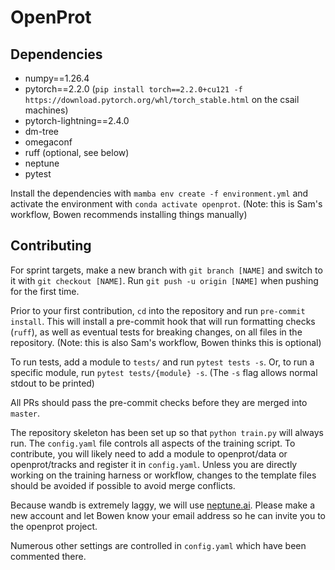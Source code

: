 # OpenProt

## Dependencies
* numpy==1.26.4
* pytorch==2.2.0 (`pip install torch==2.2.0+cu121 -f https://download.pytorch.org/whl/torch_stable.html` on the csail machines)
* pytorch-lightning==2.4.0
* dm-tree
* omegaconf
* ruff (optional, see below)
* neptune
* pytest

Install the dependencies with `mamba env create -f environment.yml` and activate the environment with `conda activate openprot`. (Note: this is Sam's workflow, Bowen recommends installing things manually)

## Contributing

For sprint targets, make a new branch with `git branch [NAME]` and switch to it with `git checkout [NAME]`. Run `git push -u origin [NAME]` when pushing for the first time.

Prior to your first contribution, `cd` into the repository and run `pre-commit install`. This will install a pre-commit hook that will run formatting checks (`ruff`), as well as eventual tests for breaking changes, on all files in the repository. (Note: this is also Sam's workflow, Bowen thinks this is optional)

To run tests, add a module to `tests/` and run `pytest tests -s`. Or, to run a specific module, run `pytest tests/{module} -s`. (The `-s` flag allows normal stdout to be printed)

All PRs should pass the pre-commit checks before they are merged into `master`.

The repository skeleton has been set up so that `python train.py` will always run. The `config.yaml` file controls all aspects of the training script. To contribute, you will likely need to add a module to openprot/data or openprot/tracks and register it in `config.yaml`. Unless you are directly working on the training harness or workflow, changes to the template files should be avoided if possible to avoid merge conflicts.

Because wandb is extremely laggy, we will use [neptune.ai](https://neptune.ai/). Please make a new account and let Bowen know your email address so he can invite you to the openprot project.

Numerous other settings are controlled in `config.yaml` which have been commented there.
